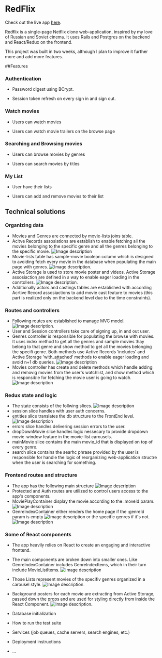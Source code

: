 # RedFlix

Check out the live app [here](https://red-flex.herokuapp.com/#/).

Redflix is a single-page Netflix clone web-application, inspired by my love of Russian and Soviet cinema. It uses Rails and Postgres on the backend and React/Redux on the frontend.

This project was built in two weeks, although I plan to improve it further more and add more features.

##Features 

### Authentication

* Password digest using BCrypt.

* Session token refresh on every sign in and sign out.

### Watch movies 

* Users can watch movies 

* Users can watch movie trailers on the browse page

### Searching and Browsing movies 

* Users can browse movies by genres

* Users can search movies by titles 

### My List 

* User have their lists

* Users can add and remove movies to their list

## Technical solutions

###  Organizing data

* Movies and Genres are connected by movie-lists joins table.
* Acitve Records assosiations are establish to enable fetching all the movies belonging to the specific genre and all the genres belonging to the specific movie.
![Image description]("../app/assets/movie-assosiations.jpg")
* Movie-lists table has sample-movie boolean column which is designed to avoiding fetch every movie in the database when populating the main page with genres. 
![Image description]("../app/assets/sample_movies.jpg").
* Active Storage is used to store movie poster and videos. Active Storage assosiaction are defined in a way to enable eager loading in the conrtollers. 
![Image description]("../app/assets/active-storage.jpg").
* Additionally actors and castings tables are established with according Acrtive Record assosiactions to add movie cast feature to movies (this part is realized only on the backend level due to the time constraints). 

### Routes and controllers 
* Following routes are established to manage MVC model. 
![Image description]("../app/assets/routes.jpg"). 
* User and Session controllers take care of signing up, in and out user.
* Genres controller is responsible for populating the browse with movies. It uses index method to get all the genres and sample movies thay belong to that genre and show method to get all the movies belonging the specifi genre. Both methods use Active Records 'includes' and Active Storage 'with_attached' methods to enable eager loading and avoid n+1 db queries. 
![Image description]("../app/assets/genres-controller.jpg")
* Movies controller has create and delete methods which handle adding and removig movies from the user's watchlist, and show method which is responsible for fetching the movie user is going to watch. 
![Image description]("../app/assets/movies-controller.jpg")

### Redux state and logic 
* The state consists of the follwing slices. 
![Image description]("../app/assets/state.jpg")
* session slice handles with user auth concerns. 
* entities slice translates the db structure to the FrontEnd level. 
![Image description]("../app/assets/entities.jpg")
* errors slice handles delivering session errors to the user. 
* dropDownMovie slice handles logic nessecary to provide dropdown movie-window feature in the movie-list carousels. 
* mainMovie slice contains the main movie_id that is displayed on top of every genre. 
* search slice contains the searhc phrase provided by the user is responsible for handle the logic of reorganizing web-application structre when the user is searching for something. 

### Frontend routes and structure
* The app has the following main structure 
![Image description]("../app/assets/entities.jpg")
* Protected and Auth routes are utilized to control users access to the app's components. 
* MoviePlayContainer display the movie according to the :moveId param. 
![Image description]("../app/assets/movie-display.jpg")
* GenreIndexContainer either renders the home page if the :genreId param is empty 
![Image description]("../app/assets/main-page.jpg")
 or the specific genres if it's not. 
 ![Image description]("../app/assets/genre-page.jpg")

### Some of React components 
* The app heavily relies on React to create an engaging and interactive frontend. 
* The main components are broken down into smaller ones. Like GenreIndexContainer includes GenreIndexItems,  which in their turn include MovieListItems.
![Image description]("../app/assets/genre-index-item.jpg")
*  Those Lists represent movies of the specifiv genres organized in a carousel style. 
![Image description]("../app/assets/carousel.jpg").
* Background posters for each movie are extracting from Active Storage, passed down the props and are used for styling directly from inside the React Component.
![Image description]("../app/assets/background-photo-style.jpg").










* Database initialization

* How to run the test suite

* Services (job queues, cache servers, search engines, etc.)

* Deployment instructions

* ...
